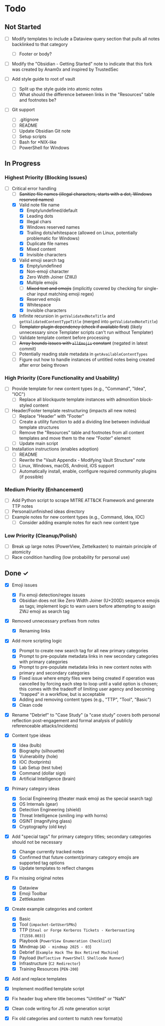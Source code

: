 # Todo

## Not Started

- [ ] Modify templates to include a Dataview query section that pulls all notes backlinked to that category
  - [ ] Footer or body?

- [ ] Modify the "Obsidian - Getting Started" note to indicate that this fork was created by Anam0x and inspired by TrustedSec

- [ ] Add style guide to root of vault
  - [ ] Split up the style guide into atomic notes
  - [ ] What should the difference between links in the "Resources" table and footnotes be?

- [ ] Git support
  - [ ] .gitignore
  - [ ] README
  - [ ] Update Obsidian Git note
  - [ ] Setup scripts
   - [ ] Bash for *NIX-like
   - [ ] PowerShell for Windows

## In Progress

### Highest Priority (Blocking Issues)

- [ ] Critical error handling
  - [ ] ~~Sanitize file names (illegal characters, starts with a dot, Windows reserved names)~~
  - [x] Valid note file name
    - [x] Empty/undefined/default
    - [x] Leading dots
    - [x] Illegal chars
    - [x] Windows reserved names
    - [x] Trailing dots/whitespace (allowed on Linux, potentially problematic for Windows)
    - [x] Duplicate file names
    - [x] Mixed content
    - [X] Invisible characters
  - [x] Valid emoji search tag
    - [x] Empty/undefined
    - [x] Non-emoji character
    - [x] Zero Width Joiner (ZWJ)
    - [x] Multiple emojis
    - [ ] ~~Mixed text and emojis~~ (implicitly covered by checking for single-char input matching emoji regex)
    - [x] Reserved emojis
    - [x] Whitespace
    - [x] Invisible characters
  - [x] Infinite recursion in `getValidatedNoteTitle` and `getValidatedContentTypeTitle` (merged into `getValidatedNoteTitle`)
  - [ ] ~~Templater plugin dependency (check if available first)~~ (likely unnecessary since Templater scripts can't run without Templater)
  - [ ] Validate template content before processing
  - [ ] ~~Array bounds issues with `allEmojis` constant~~ (negated in latest commit)
  - [ ] Potentially reading stale metadata in `getAvailableContentTypes`
  - [ ] Figure out how to handle instances of untitled notes being created after error being thrown

### High Priority (Core Functionality and Usability)

- [ ] Provide template for new content types (e.g., "Command", "Idea", "IOC")
  - [ ] Replace all blockquote template instances with admonition block-styled content
- [ ] Header/Footer template restructuring (impacts all new notes)
  - [ ] Replace "Header" with "Footer"
  - [ ] Create a utility function to add a dividing line between individual template structures
  - [ ] Remove the "Resources" table and footnotes from all content templates and move them to the new "Footer" element
  - [ ] Update main script
- [ ] Installation instructions (enables adoption)
  - [ ] README
  - [ ] Rewrite the "Vault Appendix - Modifying Vault Structure" note
  - [ ] Linux, Windows, macOS, Android, iOS support
  - [ ] Automatically install, enable, configure required community plugins (if possible)

### Medium Priority (Enhancement)

- [ ] Add Python script to scrape MITRE ATT&CK Framework and generate TTP notes
- [ ] Personal/unfinished ideas directory
- [ ] Example notes for new content types (e.g., Command, Idea, IOC)
  - [ ] Consider adding example notes for each new content type

### Low Priority (Cleanup/Polish)

- [ ] Break up large notes (PowerView, Zettelkasten) to maintain principle of atomicity
- [ ] Race condition handling (low probability for personal use)

## Done ✓

- [x] Emoji issues
  - [x] Fix emoji detection/regex issues
  - [x] Obsidian does not like Zero Width Joiner (U+200D) sequence emojis as tags; implement logic to warn users before attempting to assign ZWJ emoji as search tag

- [x] Removed unnecessary prefixes from notes
  - [x] Renaming links

- [x] Add more scripting logic
  - [x] Prompt to create new search tag for all new primary categories
  - [x] Prompt to pre-populate metadata links in new secondary categories with primary categories
  - [x] Prompt to pre-populate metadata links in new content notes with primary and secondary categories
  - [x] Fixed issue where empty files were being created if operation was cancelled by forcing each step to loop until a valid option is chosen; this comes with the tradeoff of limiting user agency and becoming "trapped" in a workflow, but is acceptable
  - [x] Adding and removing content types (e.g., "TTP", "Tool", "Basic")
  - [x] Clean code

- [x] Rename "Debrief" to "Case Study" (a "case study" covers both personal reflection post-engagement and formal analysis of publicly referenceable attacks/incidents)

- [x] Content type ideas
  - [x] Idea (bulb)
  - [x] Biography (silhouette)
  - [x] Vulnerability (hole)
  - [x] IOC (footprints)
  - [x] Lab Setup (test tube)
  - [x] Command (dollar sign)
  - [x] Artificial Intelligence (brain)

- [x] Primary category ideas
  - [x] Social Engineering (theater mask emoji as the special search tag)
  - [x] OS Internals (gear)
  - [x] Detection Engineering (shield)
  - [x] Threat Intelligence (smiling imp with horns)
  - [x] OSINT (magnifying glass)
  - [x] Cryptography (old key)

- [x] Add "special tags" for primary category titles; secondary categories should not be necessary
  - [x] Change currently tracked notes
  - [x] Confirmed that future content/primary category emojis are supported tag options
  - [x] Update templates to reflect changes

- [x] Fix missing original notes
  - [x] Dataview
  - [x] Emoji Toolbar
  - [x] Zettlekasten

- [x] Create example categories and content
  - [x] Basic
  - [x] Tool (`impacket-GetUserSPNs`)
  - [x] TTP (`Steal or Forge Kerberos Tickets - Kerberoasting (T1558.003)`)
  - [x] Playbook (`PowerView Enumeration Checklist`)
  - [x] Mindmap (`AD - mindmap 2025 - 03`)
  - [x] Debrief (`Example Hack The Box Retired Machine`)
  - [x] Payload (`Reflective PowerShell Shellcode Runner`)
  - [x] Infrastructure (`C2 Redirector`)
  - [x] Training Resources (`PEN-200`)
- [x] Add and replace templates
- [x] Implement modified template script
- [x] Fix header bug where title becomes "Untitled" or "NaN"
- [x] Clean code writing for JS note generation script
- [x] Fix old categories and content to match new format(s)

